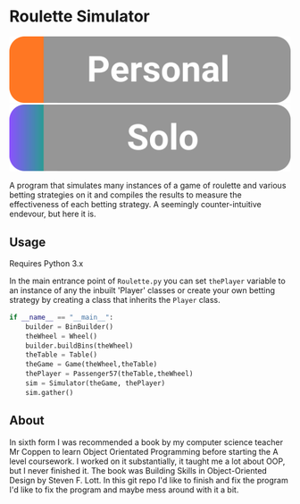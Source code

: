 # Roulette Simulator

<img src="rmimg/Personal.svg"> <img src="rmimg/Solo.svg">

A program that simulates many instances of a game of roulette and various betting strategies on it and compiles the results to measure the effectiveness of each betting strategy. A seemingly counter-intuitive endevour, but here it is.

## Usage

Requires Python 3.x

In the main entrance point of `Roulette.py` you can set `thePlayer` variable to an instance of any the inbuilt 'Player' classes or create your own betting strategy by creating a class that inherits the `Player` class.

```Python
if __name__ == "__main__":
    builder = BinBuilder()
    theWheel = Wheel()
    builder.buildBins(theWheel)
    theTable = Table()
    theGame = Game(theWheel,theTable)
    thePlayer = Passenger57(theTable,theWheel)
    sim = Simulator(theGame, thePlayer)
    sim.gather()
```

## About

In sixth form I was recommended a book by my computer science teacher Mr Coppen to learn Object Orientated Programming before starting the A level coursework. I worked on it substantially, it taught me a lot about OOP, but I never finished it. The book was Building Skills in Object-Oriented Design by Steven F. Lott. In this git repo I'd like to finish and fix the program I'd like to fix the program and maybe mess around with it a bit.
